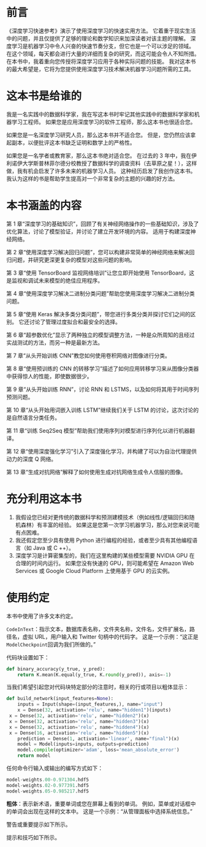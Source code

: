 # 前言

《深度学习快速参考》演示了使用深度学习的快速实用方法。 它着重于现实生活中的问题，并且仅提供了足够的理论和数学知识来加深读者对该主题的理解。 深度学习是机器学习中令人兴奋的快速节奏分支，但它也是一个可以涉足的领域。 在这个领域，每天都会进行大量的详细而复杂的研究，而这可能会令人不知所措。 在本书中，我着重向您传授将深度学习应用于各种实际问题的技能。 我对这本书的最大希望是，它将为您提供使用深度学习技术解决机器学习问题所需的工具。

# 这本书是给谁的

我是一名实践中的数据科学家，我在写这本书时牢记其他实践中的数据科学家和机器学习工程师。 如果您是应用深度学习的软件工程师，那么这本书也很适合您。

如果您是一名深度学习研究人员，那么这本书并不适合您。 但是，您仍然应该拿起副本，以便批评这本书缺乏证明和数学上的严格性。

如果您是一名学者或教育家，那么这本书绝对适合您。 在过去的 3 年中，我在伊利诺伊大学斯普林菲尔德分校教授了数据科学的调查资料（去草原之星！），这样做，我有机会启发了许多未来的机器学习人员。 这种经历启发了我创作这本书。 我认为这样的书是帮助学生提高对一个非常复杂的主题的兴趣的好方法。

# 本书涵盖的内容

第 1 章“深度学习的基础知识”，回顾了有关神经网络操作的一些基础知识，涉及了优化算法，讨论了模型验证，并讨论了建立开发环境的内容。 适用于构建深度神经网络。

第 2 章“使用深度学习解决回归问题”，您可以构建非常简单的神经网络来解决回归问题，并研究更深更复杂的模型对这些问题的影响。

第 3 章“使用 TensorBoard 监视网络培训”让您立即开始使用 TensorBoard，这是监视和调试未来模型的绝佳应用程序。

第 4 章“使用深度学习解决二进制分类问题”帮助您使用深度学习解决二进制分类问题。

第 5 章“使用 Keras 解决多类分类问题”，带您进行多类分类并探讨它们之间的区别。 它还讨论了管理过度拟合和最安全的选择。

第 6 章“超参数优化”显示了两种独立的模型调整方法，一种是众所周知的且经过实战测试的方法，而另一种是最新方法。

第 7 章“从头开始训练 CNN”教您如何使用卷积网络对图像进行分类。

第 8 章“使用预训练的 CNN 的转移学习”描述了如何应用转移学习来从图像分类器中获得惊人的性能，即使数据很少。

第 9 章“从头开始训练 RNN”，讨论 RNN 和 LSTMS，以及如何将其用于时间序列预测问题。

第 10 章“从头开始用词嵌入训练 LSTM”继续我们关于 LSTM 的讨论，这次讨论的是自然语言分类任务。

第 11 章“训练 Seq2Seq 模型”帮助我们使用序列对模型进行序列化以进行机器翻译。

第 12 章“使用深度强化学习”引入了深度强化学习，并构建了可以为自治代理提供动力的深度 Q 网络。

第 13 章“生成对抗网络”解释了如何使用生成对抗网络生成令人信服的图像。

# 充分利用这本书

1.  我假设您已经对更传统的数据科学和预测建模技术（例如线性/逻辑回归和随机森林）有丰富的经验。 如果这是您第一次学习机器学习，那么对您来说可能有点困难。
2.  我还假定您至少具有使用 Python 进行编程的经验，或者至少具有其他编程语言（如 Java 或 C ++）。
3.  深度学习是计算密集型的，我们在这里构建的某些模型需要 NVIDIA GPU 在合理的时间内运行。 如果您没有快速的 GPU，则可能希望在 Amazon Web Services 或 Google Cloud Platform 上使用基于 GPU 的云实例。

# 使用约定

本书中使用了许多文本约定。

`CodeInText`：指示文本，数据库表名称，文件夹名称，文件名，文件扩展名，路径名，虚拟 URL，用户输入和 Twitter 句柄中的代码字。 这是一个示例：“这正是`ModelCheckpoint`回调为我们所做的。”

代码块设置如下：

```py
def binary_accuracy(y_true, y_pred):
    return K.mean(K.equal(y_true, K.round(y_pred)), axis=-1)
```

当我们希望引起您对代码块特定部分的注意时，相关的行或项目以粗体显示：

```py
def build_network(input_features=None):
    inputs = Input(shape=(input_features,), name="input")
    x = Dense(32, activation='relu', name="hidden1")(inputs)
 x = Dense(32, activation='relu', name="hidden2")(x)
 x = Dense(32, activation='relu', name="hidden3")(x)
 x = Dense(32, activation='relu', name="hidden4")(x)
 x = Dense(16, activation='relu', name="hidden5")(x)
    prediction = Dense(1, activation='linear', name="final")(x)
    model = Model(inputs=inputs, outputs=prediction)
    model.compile(optimizer='adam', loss='mean_absolute_error')
    return model
```

任何命令行输入或输出的编写方式如下：

```py
model-weights.00-0.971304.hdf5
model-weights.02-0.977391.hdf5
model-weights.05-0.985217.hdf5
```

**粗体**：表示新术语，重要单词或您在屏幕上看到的单词。 例如，菜单或对话框中的单词会出现在这样的文本中。 这是一个示例：“从管理面板中选择系统信息。”

警告或重要提示如下所示。

提示和技巧如下所示。
